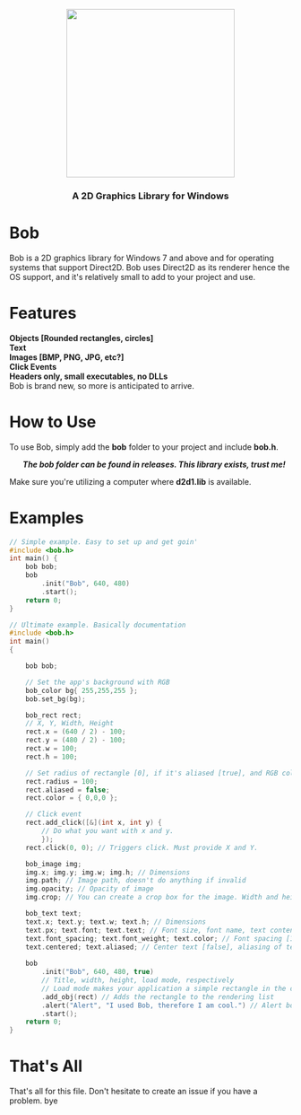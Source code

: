 <p align="center"> <img width="default" height="300"
        src="https://cdn.discordapp.com/attachments/736359303744585821/990590102843568138/bob.png">
<h3 align="center">A 2D Graphics Library for Windows</h3>
</p>
<h1>Bob</h1>
<p>Bob is a 2D graphics library for Windows 7 and above and for operating systems that support Direct2D. Bob uses
    Direct2D as its renderer hence the OS support, and it's relatively small to add to your project and use.</p>
<h1>Features</h1>
<b>
Objects [Rounded rectangles, circles]<br>
Text<br>
Images [BMP, PNG, JPG, etc?]<br>
Click Events<br>
Headers only, small executables, no DLLs


</b>
<br>
Bob is brand new, so more is anticipated to arrive.
<h1>How to Use</h1>
To use Bob, simply add the <b>bob</b> folder to your project and include <b>bob.h</b>.
<b><i><ul>The bob folder can be found in releases. This library exists, trust me!</ul></i></b>
Make sure you're utilizing a computer where <b>d2d1.lib</b> is available.
<h1>Examples</h1>

```cpp
// Simple example. Easy to set up and get goin'
#include <bob.h>
int main() {
    bob bob;
    bob
        .init("Bob", 640, 480)
        .start();
    return 0;
}
```
```cpp
// Ultimate example. Basically documentation
#include <bob.h>
int main()
{

	bob bob;

	// Set the app's background with RGB
	bob_color bg{ 255,255,255 };
	bob.set_bg(bg);

	bob_rect rect;
	// X, Y, Width, Height
	rect.x = (640 / 2) - 100;
	rect.y = (480 / 2) - 100;
	rect.w = 100;
	rect.h = 100;

	// Set radius of rectangle [0], if it's aliased [true], and RGB color
	rect.radius = 100;
	rect.aliased = false;
	rect.color = { 0,0,0 };

	// Click event 
	rect.add_click([&](int x, int y) {
		// Do what you want with x and y.
		});
	rect.click(0, 0); // Triggers click. Must provide X and Y.

	bob_image img;
	img.x; img.y; img.w; img.h; // Dimensions
	img.path; // Image path, doesn't do anything if invalid
	img.opacity; // Opacity of image
	img.crop; // You can create a crop box for the image. Width and height are required. It's a bob_rect.

	bob_text text;
	text.x; text.y; text.w; text.h; // Dimensions
	text.px; text.font; text.text; // Font size, font name, text content, respectively
	text.font_spacing; text.font_weight; text.color; // Font spacing [1-5], font weight [100-700], RGB color
	text.centered; text.aliased; // Center text [false], aliasing of text [false]
	
	bob
		.init("Bob", 640, 480, true)
		// Title, width, height, load mode, respectively
		// Load mode makes your application a simple rectangle in the center, good for loading screens. [false]
		.add_obj(rect) // Adds the rectangle to the rendering list
		.alert("Alert", "I used Bob, therefore I am cool.") // Alert box. [box title, box content/message]
		.start();
	return 0;
}
```
# That's All
That's all for this file. Don't hesitate to create an issue if you have a problem. bye
